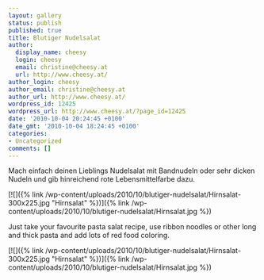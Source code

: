 ```yaml
---
layout: gallery
status: publish
published: true
title: Blutiger Nudelsalat
author:
  display_name: cheesy
  login: cheesy
  email: christine@cheesy.at
  url: http://www.cheesy.at/
author_login: cheesy
author_email: christine@cheesy.at
author_url: http://www.cheesy.at/
wordpress_id: 12425
wordpress_url: http://www.cheesy.at/?page_id=12425
date: '2010-10-04 20:24:45 +0100'
date_gmt: '2010-10-04 18:24:45 +0100'
categories:
- Uncategorized
comments: []
---
```

<!--:de-->Mach einfach deinen Lieblings Nudelsalat mit Bandnudeln oder sehr dicken Nudeln und gib hinreichend rote Lebensmittelfarbe dazu.
[![]({% link /wp-content/uploads/2010/10/blutiger-nudelsalat/Hirnsalat-300x225.jpg "Hirnsalat" %})]({% link /wp-content/uploads/2010/10/blutiger-nudelsalat/Hirnsalat.jpg %})
<!--:--><!--:en-->Just take your favourite pasta salat recipe, use ribbon noodles or other long and thick pasta and add lots of red food coloring.
[![]({% link /wp-content/uploads/2010/10/blutiger-nudelsalat/Hirnsalat-300x225.jpg "Hirnsalat" %})]({% link /wp-content/uploads/2010/10/blutiger-nudelsalat/Hirnsalat.jpg %})<!--:-->
